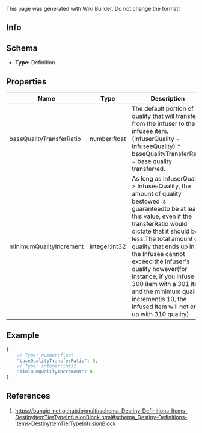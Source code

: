 <span class="wiki-builder">This page was generated with Wiki Builder. Do not change the format!</span>

## Info

## Schema
* **Type:** Definition

## Properties
Name | Type | Description
---- | ---- | -----------
baseQualityTransferRatio | number:float | The default portion of quality that will transfer from the infuser to the infusee item.(InfuserQuality - InfuseeQuality) * baseQualityTransferRatio = base quality transferred.
minimumQualityIncrement | integer:int32 | As long as InfuserQuality &gt; InfuseeQuality, the amount of quality bestowed is guaranteedto be at least this value, even if the transferRatio would dictate that it should be less.The total amount of quality that ends up in the Infusee cannot exceed the Infuser's quality however(for instance, if you infuse a 300 item with a 301 item and the minimum quality incrementis 10, the infused item will not end up with 310 quality)

## Example
```javascript
{
    // Type: number:float
    "baseQualityTransferRatio": 0,
    // Type: integer:int32
    "minimumQualityIncrement": 0
}

```

## References
1. https://bungie-net.github.io/multi/schema_Destiny-Definitions-Items-DestinyItemTierTypeInfusionBlock.html#schema_Destiny-Definitions-Items-DestinyItemTierTypeInfusionBlock
